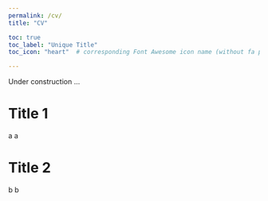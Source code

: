 ```yaml
---
permalink: /cv/
title: "CV"

toc: true
toc_label: "Unique Title"
toc_icon: "heart"  # corresponding Font Awesome icon name (without fa prefix)

---
```


Under construction ...

# Title 1

a
a

# Title 2

b
b
